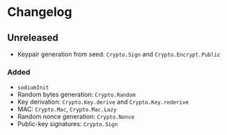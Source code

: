 # Changelog

## Unreleased

* Keypair generation from seed: `Crypto.Sign` and `Crypto.Encrypt.Public`

### Added

* `sodiumInit`
* Random bytes generation: `Crypto.Random`
* Key derivation: `Crypto.Key.derive` and `Crypto.Key.rederive`
* MAC: `Crypto.Mac`, `Crypto.Mac.Lazy`
* Random nonce generation: `Crypto.Nonce`
* Public-key signatures: `Crypto.Sign`

